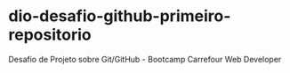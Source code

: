# dio-desafio-github-primeiro-repositorio
Desafio de Projeto sobre Git/GitHub - Bootcamp Carrefour Web Developer
